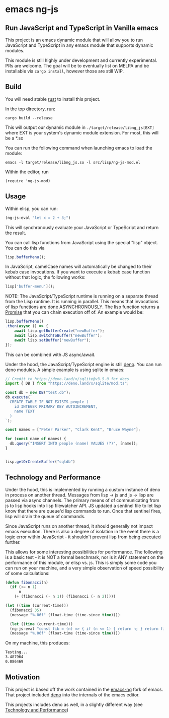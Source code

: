 # emacs ng-js
## Run JavaScript and TypeScript in Vanilla emacs

This project is an emacs dynamic module that will allow you to run JavaScript and TypeScript in any emacs module that supports dynamic modules.

This module is still highly under development and currently experimental. PRs are welcome. The goal will be to eventually list on MELPA and be installable via `cargo install`, however those are still WIP.

## Build

You will need stable [rust](https://www.rust-lang.org/) to install this project. 

In the top directory, run:

`cargo build --release`

This will output our dynamic module in `./target/release/libng_js[EXT]` where EXT is your system's dynamic module extension. For most, this will be a *.so 

You can run the following command when launching emacs to load the module:

`emacs -l target/release/libng_js.so -l src/lisp/ng-js-mod.el`

Within the editor, run

`(require 'ng-js-mod)`

## Usage

Within elisp, you can run:

```lisp
(ng-js-eval "let x = 2 + 3;")
```

This will synchronously evaluate your JavaScript or TypeScript and return the result. 

You can call lisp functions from JavaScript using the special "lisp" object. You can do this via

```js
lisp.bufferMenu();
```

In JavaScript, camelCase names will automatically be changed to their kebab case invocations. If you want to execute a kebab case function without that logic, the following works:

```js
lisp['buffer-menu']();
```

NOTE: The JavaScript/TypeScript runtime is running on a separate thread from the Lisp runtime. It is running in parallel. This means that invocations of lisp functions are done ASYNCHRONOUSLY. The lisp function returns a [Promise](https://developer.mozilla.org/en-US/docs/Web/JavaScript/Reference/Global_Objects/Promise) that you can chain execution off of. An example would be:

```js
lisp.bufferMenu()
.then(async () => {
    await lisp.getBufferCreate("newBuffer");
    await lisp.switchToBuffer("newBuffer");
    await lisp.setBuffer("newBuffer");
});
```

This can be combined with JS async/await. 

Under the hood, the JavaScript/TypeScript engine is still [deno](deno.land). You can run deno modules. A simple example is using sqlite in emacs:

```js
// Credit to https://deno.land/x/sqlite@v3.5.0 for docs
import { DB } from "https://deno.land/x/sqlite/mod.ts";

const db = new DB("test.db");
db.execute(`
  CREATE TABLE IF NOT EXISTS people (
    id INTEGER PRIMARY KEY AUTOINCREMENT,
    name TEXT
  )
`);

const names = ["Peter Parker", "Clark Kent", "Bruce Wayne"];

for (const name of names) {
  db.query("INSERT INTO people (name) VALUES (?)", [name]);
}


lisp.getOrCreateBuffer("sqldb")
```

## Technology and Performance

Under the hood, this is implemented by running a custom instance of deno in process on another thread. Messages from lisp -> js and js -> lisp are passed via async channels. The primary means of of communicating from js to lisp hooks into lisp filewatcher API. JS updated a sentinel file to let lisp know that there are queue'd lisp commands to run. Once that sentinel fires, lisp will drain the queue of commands. 

Since JavaScript runs on another thread, it should generally not impact emacs execution. There is also a degree of isolation in the event there is a logic error within JavaScript - it shouldn't prevent lisp from being executed further.

This allows for some interesting possibilities for performance. The following is a basic test - it is NOT a formal benchmark, nor is it ANY statement on the performance of this module, or elisp vs. js. This is simply some code you can run on your machine, and a very simple observation of speed possibility of some calculations:

```lisp
(defun fibonacci(n)
  (if (<= n 1)
      n
    (+ (fibonacci (- n 1)) (fibonacci (- n 2)))))

(let ((time (current-time)))
  (fibonacci 35)
  (message "%.06f" (float-time (time-since time))))

  (let ((time (current-time)))
  (ng-js-eval "const fib = (n) => { if (n <= 1) { return n; } return fib(n - 1) + fib(n - 2); }; fib(35);")
  (message "%.06f" (float-time (time-since time))))
```

On my machine, this produces:

```bash
Testing...
3.487964
0.086469
```


## Motivation

This project is based off the work contained in the [emacs-ng](https://github.com/emacs-ng/emacs-ng) fork of emacs. That project included [deno](https://github.com/denoland/deno) into the internals of the emacs editor. 

This projects includes deno as well, in a slightly different way (see [Technology and Performance](#technology-and-performance))

